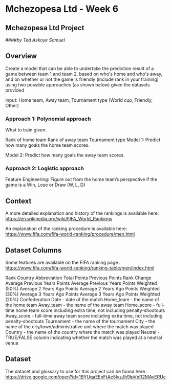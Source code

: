 # Mchezopesa Ltd - Week 6
## Mchezopesa Ltd Project
####*by Ted Askoye Samuel*


## Overview 
Create a model that can be able to undertake the prediction result of a game between team 1 and team 2, based on who's home and who's away, and on whether or not the game is friendly (include rank in your training) using two possible approaches (as  shown below) given the datasets provided

Input: Home team, Away team, Tournament type (World cup, Friendly, Other)

### Approach 1: Polynomial approach

What to train given:

Rank of home team
Rank of away team
Tournament type
Model 1: Predict how many goals the home team scores.

Model 2: Predict how many goals the away team scores.

### Approach 2: Logistic approach

Feature Engineering: Figure out from the home team’s perspective if the game is a Win, Lose or Draw (W, L, D)

## Context

A more detailed explanation and history of the rankings is available here: https://en.wikipedia.org/wiki/FIFA_World_Rankings

An explanation of the ranking procedure is available here: https://www.fifa.com/fifa-world-ranking/procedure/men.html

## Dataset Columns

Some features are available on the FIFA ranking page : https://www.fifa.com/fifa-world-ranking/ranking-table/men/index.html

Rank
Country Abbreviation
Total Points
Previous Points
Rank Change
Average Previous Years Points
Average Previous Years Points Weighted (50%)
Average 2 Years Ago Points
Average 2 Years Ago Points Weighted (30%)
Average 3 Years Ago Points
Average 3 Years Ago Points Weighted (20%)
Confederation
Date - date of the match
Home_team - the name of the home team
Away_team - the name of the away team
Home_score - full-time home team score including extra time, not including penalty-shootouts
Away_score - full-time away team score including extra time, not including penalty-shootouts
Tournament - the name of the tournament
City - the name of the city/town/administrative unit where the match was played
Country - the name of the country where the match was played
Neutral - TRUE/FALSE column indicating whether the match was played at a neutral venue

## Dataset

The dataset and glossary to use for this project can be found here : https://drive.google.com/open?id=1BYUqaEEnFtAe5lvzJh9lpVpR2MAvERUc 
